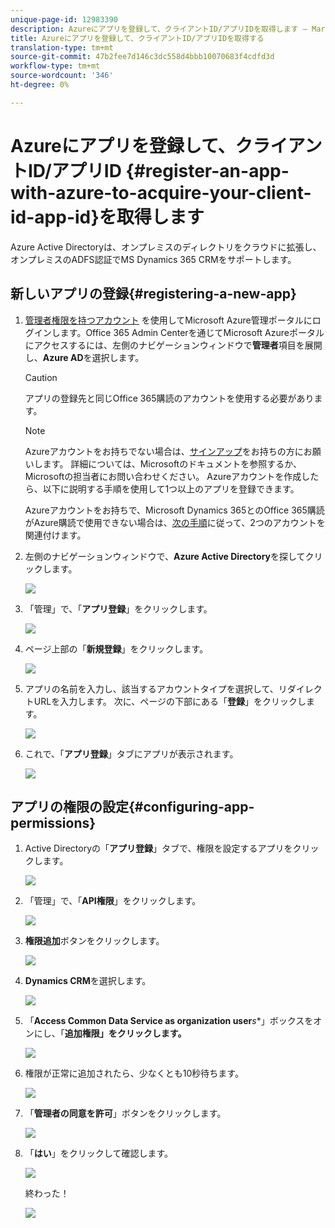 ```yaml
---
unique-page-id: 12983390
description: Azureにアプリを登録して、クライアントID/アプリIDを取得します — Marketto Docs — 製品ドキュメント
title: Azureにアプリを登録して、クライアントID/アプリIDを取得する
translation-type: tm+mt
source-git-commit: 47b2fee7d146c3dc558d4bbb10070683f4cdfd3d
workflow-type: tm+mt
source-wordcount: '346'
ht-degree: 0%

---
```



# Azureにアプリを登録して、クライアントID/アプリID {#register-an-app-with-azure-to-acquire-your-client-id-app-id}を取得します

Azure Active Directoryは、オンプレミスのディレクトリをクラウドに拡張し、オンプレミスのADFS認証でMS Dynamics 365 CRMをサポートします。

## 新しいアプリの登録{#registering-a-new-app}

1. [管理者権限を持つアカウント](http://manage.windowsazure.com/) を使用してMicrosoft Azure管理ポータルにログインします。Office 365 Admin Centerを通じてMicrosoft Azureポータルにアクセスするには、左側のナビゲーションウィンドウで&#x200B;**管理者**&#x200B;項目を展開し、**Azure AD**&#x200B;を選択します。

   >[!CAUTION]
   >
   >アプリの登録先と同じOffice 365購読のアカウントを使用する必要があります。

   >[!NOTE]
   >
   >Azureアカウントをお持ちでない場合は、[サインアップ](https://azure.microsoft.com/en-us/free/)をお持ちの方にお願いします。 詳細については、Microsoftのドキュメントを参照するか、Microsoftの担当者にお問い合わせください。 Azureアカウントを作成したら、以下に説明する手順を使用して1つ以上のアプリを登録できます。
   >
   >
   >Azureアカウントをお持ちで、Microsoft Dynamics 365とのOffice 365購読がAzure購読で使用できない場合は、[次の手順](https://msdn.microsoft.com/office/office365/howto/setup-development-environment#bk_CreateAzureSubscription)に従って、2つのアカウントを関連付けます。

1. 左側のナビゲーションウィンドウで、**Azure Active Directory**&#x200B;を探してクリックします。

   ![](assets/two.png)

1. 「管理」で、「**アプリ登録**」をクリックします。

   ![](assets/three.png)

1. ページ上部の「**新規登録**」をクリックします。

   ![](assets/four.png)

1. アプリの名前を入力し、該当するアカウントタイプを選択して、リダイレクトURLを入力します。 次に、ページの下部にある「**登録**」をクリックします。

   ![](assets/five.png)

1. これで、「**アプリ登録**」タブにアプリが表示されます。

   ![](assets/six.png)

## アプリの権限の設定{#configuring-app-permissions}

1. Active Directoryの「**アプリ登録**」タブで、権限を設定するアプリをクリックします。

   ![](assets/seven.png)

1. 「管理」で、「**API権限**」をクリックします。

   ![](assets/eight.png)

1. **権限追加**&#x200B;ボタンをクリックします。

   ![](assets/nine.png)

1. **Dynamics CRM**&#x200B;を選択します。

   ![](assets/ten.png)

1. 「**Access Common Data Service as organization user***s**」ボックスをオンにし、「**追加権限」をクリックします。**

   ![](assets/eleven.png)

1. 権限が正常に追加されたら、少なくとも10秒待ちます。

   ![](assets/twelve.png)

1. 「**管理者の同意を許可**」ボタンをクリックします。

   ![](assets/thirteen.png)

1. 「**はい**」をクリックして確認します。

   ![](assets/fourteen.png)

   終わった！

   ![](assets/fifteen.png)

